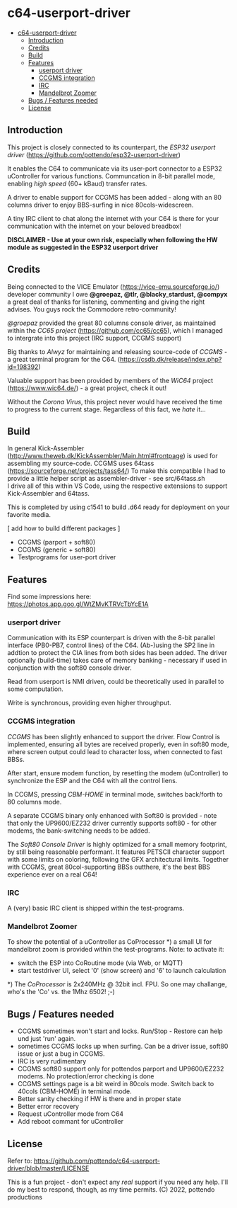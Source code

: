 # c64-userport-driver

- [c64-userport-driver](#c64-userport-driver)
  - [Introduction](#introduction)
  - [Credits](#credits)
  - [Build](#build)
  - [Features](#features)
    - [userport driver](#userport-driver)
    - [CCGMS integration](#ccgms-integration)
    - [IRC](#irc)
    - [Mandelbrot Zoomer](#mandelbrot-zoomer)
  - [Bugs / Features needed](#bugs--features-needed)
  - [License](#license)

## Introduction
This project is closely connected to its counterpart, the *ESP32 userport driver* (https://github.com/pottendo/esp32-userport-driver)

It enables the C64 to communicate via its user-port connector to a ESP32 uController for various functions.
Communcation in 8-bit parallel mode, enabling *high speed* (60+ kBaud) transfer rates.

A driver to enable support for CCGMS has been added - along with an 80 columns driver to enjoy BBS-surfing in nice 80cols-widescreen.

A tiny IRC client to chat along the internet with your C64 is there for your communication with the internet on your beloved breadbox!

**DISCLAIMER - Use at your own risk, especially when following the HW module as suggested in the ESP32 userport driver**

## Credits

Being connected to the VICE Emulator (https://vice-emu.sourceforge.io/) developer community I owe **@groepaz, @tlr, @blacky_stardust, @compyx** a great deal of thanks for listening, commenting and giving the right advises. You guys rock the Commodore retro-community!

*@groepaz* provided the great 80 columns console driver, as maintained within the *CC65 project* (https://github.com/cc65/cc65), which I managed to intergrate into this project (IRC support, CCGMS support)

Big thanks to *Alwyz* for maintaining and releasing source-code of *CCGMS* - a great terminal program for the C64. (https://csdb.dk/release/index.php?id=198392)

Valuable support has been provided by members of the *WiC64* project (https://www.wic64.de/) - a great project, check it out!

Without the *Corona Virus*, this project never would have received the time to progress to the current stage. Regardless of this fact, we *hate* it... 

## Build

In general Kick-Assembler (http://www.theweb.dk/KickAssembler/Main.html#frontpage) is used for assembling my source-code.
CCGMS uses 64tass (https://sourceforge.net/projects/tass64/)
To make this compatible I had to provide a little helper script as assembler-driver - see src/64tass.sh<br>
I drive all of this within VS Code, using the respective extensions to support Kick-Assembler and 64tass.

This is completed by using c1541 to build .d64 ready for deployment on your favorite media.

[ add how to build different packages ]
- CCGMS (parport + soft80)
- CCGMS (generic + soft80)
- Testprograms for user-port driver

## Features

Find some impressions here: https://photos.app.goo.gl/WtZMvKTRVcTbYcE1A

### userport driver
Communication with its ESP counterpart is driven with the 8-bit parallel interface (PB0-PB7, control lines) of the C64. (Ab-)using the SP2 line in addtion to protect the CIA lines from both sides has been added. The driver optionally (build-time) takes care of memory banking - necessary if used in conjunction with the soft80 console driver.

Read from userport is NMI driven, could be theoretically used in parallel to some computation.

Write is synchronous, providing even higher throughput.

### CCGMS integration
*CCGMS* has been slightly enhanced to support the driver. Flow Control is implemented, ensuring all bytes are received properly, even in soft80 mode, where screen output could lead to character loss, when connected to fast BBSs.

After start, ensure modem function, by resetting the modem (uController) to synchronize the ESP and the C64 with all the control liens.

In CCGMS, pressing *CBM-HOME* in terminal mode, switches back/forth to 80 columns mode.

A separate CCGMS binary only enhanced with Soft80 is provided - note that only the UP9600/EZ232 driver currently supports soft80 - for other modems, the bank-switching needs to be added.

The *Soft80 Console Driver* is highly optimized for a small memory footprint, by still being reasonable performant. It features PETSCII character support with some limits on coloring, following the GFX architectural limits. Together with CCGMS, great 80col-supporting BBSs outthere, it's the best BBS experience ever on a real C64!

### IRC
A (very) basic IRC client is shipped within the test-programs.

### Mandelbrot Zoomer

To show the potential of a uController as CoProcessor *) a small UI for mandelbrot zoom is provided within the test-programs. Note: to activate it:
- switch the ESP into CoRoutine mode (via Web, or MQTT)
- start testdriver UI, select '0' (show screen) and '6' to launch calculation

*) The *CoProcessor* is 2x240MHz @ 32bit incl. FPU. So one may challange, who's the 'Co' vs. the 1Mhz 6502! ;-)

## Bugs / Features needed
- CCGMS sometimes won't start and locks. Run/Stop - Restore can help und just 'run' again. 
- sometimes CCGMS locks up when surfing. Can be a driver issue, soft80 issue or just a bug in CCGMS.
- IRC is very rudimentary
- CCGMS soft80 support only for pottendos parport and UP9600/EZ232 modems. No protection/error checking is done
- CCGMS settings page is a bit weird in 80cols mode. Switch back to 40cols (CBM-HOME) in terminal mode.
- Better sanity checking if HW is there and in proper state
- Better error recovery
- Request uController mode from C64
- Add reboot commant for uController

## License

Refer to: https://github.com/pottendo/c64-userport-driver/blob/master/LICENSE

This is a fun project - don't expect any *real* support if you need any help. I'll do my best to respond, though, as my time permits.
(C) 2022, pottendo productions